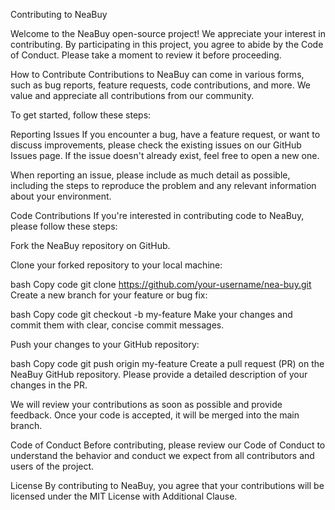 Contributing to NeaBuy

Welcome to the NeaBuy open-source project! We appreciate your interest in contributing. By participating in this project, you agree to abide by the Code of Conduct. Please take a moment to review it before proceeding.

How to Contribute
Contributions to NeaBuy can come in various forms, such as bug reports, feature requests, code contributions, and more. We value and appreciate all contributions from our community.

To get started, follow these steps:

Reporting Issues
If you encounter a bug, have a feature request, or want to discuss improvements, please check the existing issues on our GitHub Issues page. If the issue doesn't already exist, feel free to open a new one.

When reporting an issue, please include as much detail as possible, including the steps to reproduce the problem and any relevant information about your environment.

Code Contributions
If you're interested in contributing code to NeaBuy, please follow these steps:

Fork the NeaBuy repository on GitHub.

Clone your forked repository to your local machine:

bash
Copy code
git clone https://github.com/your-username/nea-buy.git
Create a new branch for your feature or bug fix:

bash
Copy code
git checkout -b my-feature
Make your changes and commit them with clear, concise commit messages.

Push your changes to your GitHub repository:

bash
Copy code
git push origin my-feature
Create a pull request (PR) on the NeaBuy GitHub repository. Please provide a detailed description of your changes in the PR.

We will review your contributions as soon as possible and provide feedback. Once your code is accepted, it will be merged into the main branch.

Code of Conduct
Before contributing, please review our Code of Conduct to understand the behavior and conduct we expect from all contributors and users of the project.

License
By contributing to NeaBuy, you agree that your contributions will be licensed under the MIT License with Additional Clause.
